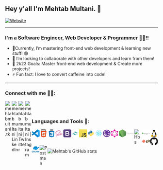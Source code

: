 ## Hey y'all I'm **Mehtab Multani**. 👋

[![Website](https://img.shields.io/website?label=mehtabmultani.tk&style=for-the-badge&url=https%3A%2F%2Fcodestackr.com)](https://mehtabmultani.tk)

---

### I'm a **Software Engineer**, **Web Developer** & **Programmer** 👨‍💻!!

- 🌱Currently, I’m mastering front-end web development & learning new stuff! 😅
- 👯 I’m looking to collaborate with other developers and learn from them!
- 🥅 2k23 Goals: Master front-end web development & Create more projects!
- ⚡ Fun fact: I love to convert caffeine into code!

---

### **Connect with me** 🏄‍♂️:

[<img align="left" alt="mehtabmultani.tk" width="22px" src="https://www.pinclipart.com/picdir/big/211-2116571_website-website-logo-png-transparent-background-clipart.png" />][website]
[<img align="left" alt="mehtab multani | LinkedIn" width="22px" src="https://img.talkandroid.com/uploads/2015/11/linkedin-app-logo.png" />][linkedin]
[<img align="left" alt="mehtab multani | Twitter" width="22px" src="https://www.obgyn.cam.ac.uk/files/2014/10/twitter-icon-300x300.png" />][twitter]
[<img align="left" alt="mehtab multani | Instagram" width="22px" src="https://upload.wikimedia.org/wikipedia/commons/a/a5/Instagram_icon.png" />][instagram]

<br/>
<br/>

### **Languages and Tools** 🔰:

[<img align="left" alt="Visual Studio Code" width="26px" src="https://raw.githubusercontent.com/github/explore/80688e429a7d4ef2fca1e82350fe8e3517d3494d/topics/visual-studio-code/visual-studio-code.png" />][vscode]
[<img align="left" alt="HTML5" width="26px" src="https://raw.githubusercontent.com/github/explore/80688e429a7d4ef2fca1e82350fe8e3517d3494d/topics/html/html.png" />][html]
[<img align="left" alt="CSS3" width="26px" src="https://raw.githubusercontent.com/github/explore/80688e429a7d4ef2fca1e82350fe8e3517d3494d/topics/css/css.png" />][css]
[<img align="left" alt="Sass" width="26px" src="https://raw.githubusercontent.com/github/explore/80688e429a7d4ef2fca1e82350fe8e3517d3494d/topics/sass/sass.png" />][sass]
[<img align="left" alt="Bootstrap" width="26px" src="https://raw.githubusercontent.com/github/explore/80688e429a7d4ef2fca1e82350fe8e3517d3494d/topics/bootstrap/bootstrap.png" />][bootstrap]
[<img align="left" alt="Tailwindcss" width="26px" src="https://raw.githubusercontent.com/github/explore/80688e429a7d4ef2fca1e82350fe8e3517d3494d/topics/tailwind/tailwind.png" />][tailwind]
[<img align="left" alt="JavaScript" width="26px" src="https://raw.githubusercontent.com/github/explore/80688e429a7d4ef2fca1e82350fe8e3517d3494d/topics/javascript/javascript.png" />][javascript]
[<img align="left" alt="Python" width="26px" src="https://raw.githubusercontent.com/github/explore/80688e429a7d4ef2fca1e82350fe8e3517d3494d/topics/python/python.png" />][python]
[<img align="left" alt="React" width="26px" src="https://raw.githubusercontent.com/github/explore/80688e429a7d4ef2fca1e82350fe8e3517d3494d/topics/react/react.png" />][react]
[<img align="left" alt="Gatsby" width="26px" src="https://raw.githubusercontent.com/github/explore/e94815998e4e0713912fed477a1f346ec04c3da2/topics/gatsby/gatsby.png" />][gatsby]
[<img align="left" alt="GraphQL" width="26px" src="https://raw.githubusercontent.com/github/explore/80688e429a7d4ef2fca1e82350fe8e3517d3494d/topics/graphql/graphql.png" />][graphql]
[<img align="left" alt="Node.js" width="26px" src="https://raw.githubusercontent.com/github/explore/80688e429a7d4ef2fca1e82350fe8e3517d3494d/topics/nodejs/nodejs.png" />][node]
[<img align="left" alt="Express" width="26px" src="https://raw.githubusercontent.com/github/explore/361e2821e2dea67711cde99c9c40ed357061cf27/topics/express/express.png" />][express]
[<img align="left" alt="Hbs" width="26px" src="https://handlebarsjs.com/images/handlebars_logo.png" />][hbs]
[<img align="left" alt="MongoDB" width="26px" src="https://raw.githubusercontent.com/github/explore/80688e429a7d4ef2fca1e82350fe8e3517d3494d/topics/mongodb/mongodb.png" />][mongodb]
[<img align="left" alt="Linux" width="26px" src="https://raw.githubusercontent.com/github/explore/80688e429a7d4ef2fca1e82350fe8e3517d3494d/topics/linux/linux.png" />][linux]
[<img align="left" alt="Git" width="26px" src="https://raw.githubusercontent.com/github/explore/80688e429a7d4ef2fca1e82350fe8e3517d3494d/topics/git/git.png" />][git]
[<img align="left" alt="GitHub" width="26px" src="https://raw.githubusercontent.com/github/explore/78df643247d429f6cc873026c0622819ad797942/topics/github/github.png" />][github]
[<img align="left" alt="Docker" width="26px" src="https://raw.githubusercontent.com/github/explore/80688e429a7d4ef2fca1e82350fe8e3517d3494d/topics/docker/docker.png" />][docker]
[<img align="left" alt="Postman" width="26px" src="https://cdn.auth0.com/blog/build-a-secure-express-api-using-postman-and-auth0/postman-logo.png" />][postman]

<br/>
<br/>
<hr>

![Mehtab's GitHub stats](https://github-readme-stats.vercel.app/api?username=mehtab2899&show_icons=true&theme=radical)

<!-- variables -->

[website]: https://mehtabmultani.tk
[linkedin]: https://www.linkedin.com/in/mehtab-multani/
[twitter]: https://twitter.com/multani_mehtab
[instagram]: https://www.instagram.com/a_codedreamer/
[vscode]: https://code.visualstudio.com/
[html]: https://developer.mozilla.org/en-US/docs/Web/html
[css]: https://developer.mozilla.org/en-US/docs/Web/CSS
[sass]: https://sass-lang.com/
[bootstrap]: https://getbootstrap.com/
[tailwind]: https://tailwindcss.com/
[javascript]: https://developer.mozilla.org/en-US/docs/Web/javascript/
[python]: https://www.python.org
[react]: https://reactjs.org/
[gatsby]: https://www.gatsbyjs.com/
[graphql]: https://graphql.org/
[node]: https://nodejs.org/en/
[express]: http://expressjs.com/
[hbs]: https://handlebarsjs.com/
[ejs]: https://ejs.co/
[mongodb]: https://www.mongodb.com/
[linux]: https://www.linux.org/
[git]: https://git-scm.com/
[github]: https://github.com/
[docker]: https://www.docker.com/
[postman]: https://www.postman.com/
